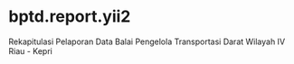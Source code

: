 # bptd.report.yii2
Rekapitulasi Pelaporan Data Balai Pengelola Transportasi Darat Wilayah IV Riau - Kepri
